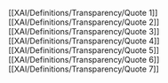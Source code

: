 [[XAI/Definitions/Transparency/Quote 1]]
[[XAI/Definitions/Transparency/Quote 2]]
[[XAI/Definitions/Transparency/Quote 3]]
[[XAI/Definitions/Transparency/Quote 4]]
[[XAI/Definitions/Transparency/Quote 5]]
[[XAI/Definitions/Transparency/Quote 6]]
[[XAI/Definitions/Transparency/Quote 7]]

